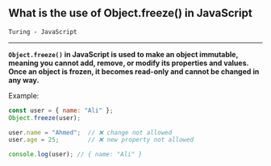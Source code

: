 ## What is the use of Object.freeze() in JavaScript
`Turing - JavaScript`

---

**`Object.freeze()` in JavaScript is used to make an object immutable, meaning you cannot add, remove, or modify its properties and values. Once an object is frozen, it becomes read-only and cannot be changed in any way.**

Example:

```js
const user = { name: "Ali" };
Object.freeze(user);

user.name = "Ahmed";  // ❌ change not allowed
user.age = 25;        // ❌ new property not allowed

console.log(user); // { name: "Ali" }
```